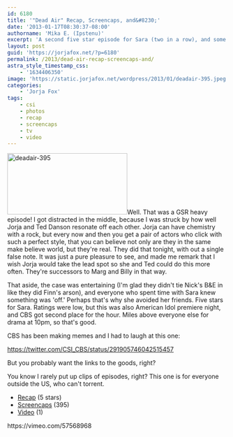 ```yaml
---
id: 6180
title: '"Dead Air" Recap, Screencaps, and&#8230;'
date: '2013-01-17T08:30:37-08:00'
authorname: 'Mika E. (Ipstenu)'
excerpt: 'A second five star episode for Sara (two in a row), and some setup for "Forget Me Not." How nice!'
layout: post
guid: 'https://jorjafox.net/?p=6180'
permalink: /2013/dead-air-recap-screencaps-and/
astra_style_timestamp_css:
    - '1634406350'
image: 'https://static.jorjafox.net/wordpress/2013/01/deadair-395.jpeg'
categories:
    - 'Jorja Fox'
tags:
    - csi
    - photos
    - recap
    - screencaps
    - tv
    - video
---
```


<a href="//static.jorjafox.net/wordpress/2013/01/deadair-395.jpeg"><img class="alignleft size-thumbnail wp-image-6183" alt="deadair-395" src="//static.jorjafox.net/wordpress/2013/01/deadair-395.jpeg" width="275" height="140" /></a>Well. That was a GSR heavy episode! I got distracted in the middle, because I was struck by how well Jorja and Ted Danson resonate off each other. Jorja can have chemistry with a rock, but every now and then you get a pair of actors who click with such a perfect style, that you can believe not only are they in the same make believe world, but they're real. They did that tonight, with out a single false note. It was just a pure pleasure to see, and made me remark that I wish Jorja would take the lead spot so she and Ted could do this more often. They're successors to Marg and Billy in that way.

That aside, the case was entertaining (I'm glad they didn't tie Nick's B&amp;E in like they did Finn's arson), and everyone who spent time with Sara knew something was 'off.' Perhaps that's why she avoided her friends. Five stars for Sara. Ratings were low, but this was also American Idol premiere night, and CBS got second place for the hour. Miles above everyone else for drama at 10pm, so that's good.

CBS has been making memes and I had to laugh at this one:

https://twitter.com/CSI_CBS/status/291905746042515457

But you probably want the links to the goods, right?

You know I rarely put up clips of episodes, right? This one is for everyone outside the US, who can't torrent.
<ul>
	<li><a href="https://jorjafox.net/wiki/Dead_Air">Recap</a> (5 stars)</li>
	<li><a href="https://jorjafox.net/gallery/tv/csi/season13/11deadair">Screencaps</a> (395)</li>
	<li><a href="https://vimeo.com/57568968">Video</a> (1)</li>
</ul>
https://vimeo.com/57568968

